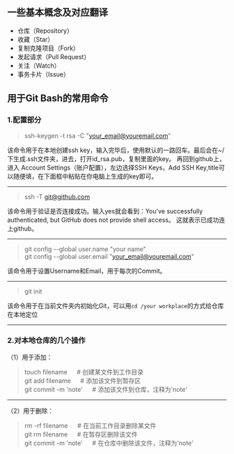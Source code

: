 ## 一些基本概念及对应翻译
* 仓库（Repository）
* 收藏（Star）
* 复制克隆项目（Fork）
* 发起请求（Pull Request）
* 关注（Watch）
* 事务卡片（Issue）

## 用于Git Bash的常用命令
### 1.配置部分  

> ssh-keygen -t rsa -C "your_email@youremail.com" 

该命令用于在本地创建ssh key，输入完毕后，使用默认的一路回车。最后会在~/下生成.ssh文件夹，进去，打开id_rsa.pub，复制里面的key。 
再回到github上，进入 Account Settings（账户配置），左边选择SSH Keys，Add SSH Key,title可以随便填，在下面框中粘贴在你电脑上生成的key即可。

---
> ssh -T git@github.com

该命令用于验证是否连接成功。输入yes就会看到：You've successfully authenticated, but GitHub does not provide shell access。
这就表示已成功连上github。 

---
> git config --global user.name "your name"  
> git config --global user.email "your_email@youremail.com"

该命令用于设置Username和Email，用于每次的Commit。

---
> git init

该命令用于在当前文件夹内初始化Git，可以用`cd /your workplace`的方式给仓库在本地定位

---
### 2.对本地仓库的几个操作

（1）用于添加：
> touch filename            &emsp; # 创建某文件到工作目录  
> git add filename          &emsp; # 添加该文件到暂存区  
> git commit -m  'note'     &emsp; # 添加该文件到仓库，注释为'note'  

---

（2）用于删除：
> rm -rf filename           &emsp; # 在当前工作目录删除某文件  
> git rm filename           &emsp; # 在暂存区删除该文件  
> git commit -m  'note'     &emsp; # 在仓库中删除该文件，注释为'note'  
